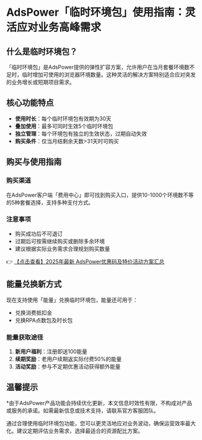 # AdsPower「临时环境包」使用指南：灵活应对业务高峰需求

## 什么是临时环境包？

「临时环境包」是AdsPower提供的弹性扩容方案，允许用户在当月套餐环境数不足时，临时增加可使用的浏览器环境数量。这种灵活的解决方案特别适合应对突发的业务增长或短期项目需求。

## 核心功能特点

- **使用时长**：每个临时环境包有效期为30天
- **叠加使用**：最多可同时生效5个临时环境包
- **独立管理**：每个环境包有独立的生效状态，过期自动失效
- **购买条件**：仅当月结剩余天数>31天时可购买

## 购买与使用指南

### 购买渠道
在AdsPower客户端「费用中心」即可找到购买入口，提供10-1000个环境数不等的5种套餐选择，支持多种支付方式。

### 注意事项
- 购买成功后不可退订
- 过期后可按需继续购买或删除多余环境
- 建议根据实际业务需求合理规划购买数量

👉 [【点击查看】2025年最新 AdsPower优惠码及特价活动方案汇总](https://bit.ly/adspower_free)

## 能量兑换新方式

现在支持使用「能量」兑换临时环境包，能量还可用于：
- 兑换消费抵扣金
- 兑换RPA点数包及时长包

### 能量获取途径
1. **新用户福利**：注册即送100能量
2. **续期奖励**：老用户续期返实际付费50%的能量
3. **活动奖励**：参与不定期优惠活动获得额外能量

## 温馨提示

*由于AdsPower产品功能会持续优化更新，本文信息时效性有限，不构成对产品或服务的承诺。如需最新信息或技术支持，请联系官方客服团队。

通过合理使用临时环境包功能，您可以更灵活地应对业务波动，确保运营效率最大化。建议定期评估业务需求，选择最适合的资源配比方案。